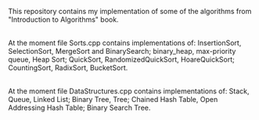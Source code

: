 This repository contains my implementation of some of the algorithms from "Introduction to Algorithms" book.<br/>
<br/>

At the moment file Sorts.cpp contains implementations of: InsertionSort, SelectionSort, MergeSort and BinarySearch; binary_heap, max-priority queue, Heap Sort; QuickSort, RandomizedQuickSort, HoareQuickSort; CountingSort, RadixSort, BucketSort. <br/>
<br/>

At the moment file DataStructures.cpp contains implementations of:  Stack, Queue, Linked List; Binary Tree, Tree; Chained Hash Table, Open Addressing Hash Table; Binary Search Tree.<br/>
<br/>